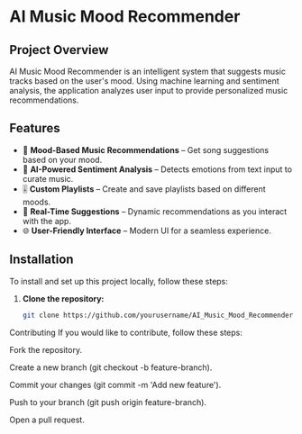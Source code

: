 # AI Music Mood Recommender

## Project Overview

AI Music Mood Recommender is an intelligent system that suggests music tracks based on the user's mood. Using machine learning and sentiment analysis, the application analyzes user input to provide personalized music recommendations.

## Features

- 🎵 **Mood-Based Music Recommendations** – Get song suggestions based on your mood.
- 🤖 **AI-Powered Sentiment Analysis** – Detects emotions from text input to curate music.
- 🎚 **Custom Playlists** – Create and save playlists based on different moods.
- 🔄 **Real-Time Suggestions** – Dynamic recommendations as you interact with the app.
- 🌐 **User-Friendly Interface** – Modern UI for a seamless experience.

## Installation

To install and set up this project locally, follow these steps:

1. **Clone the repository:**
   ```sh
   git clone https://github.com/yourusername/AI_Music_Mood_Recommender.git

Contributing
If you would like to contribute, follow these steps:

Fork the repository.

Create a new branch (git checkout -b feature-branch).

Commit your changes (git commit -m 'Add new feature').

Push to your branch (git push origin feature-branch).

Open a pull request.
